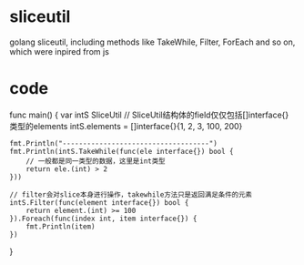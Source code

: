 # sliceutil
golang sliceutil, including methods like TakeWhile, Filter, ForEach and so on, which were inpired from js



# code
func main() {
	var intS SliceUtil
	// SliceUtil结构体的field仅仅包括[]interface{}类型的elements
	intS.elements = []interface{}{1, 2, 3, 100, 200}

	fmt.Println("------------------------------------")
	fmt.Println(intS.TakeWhile(func(ele interface{}) bool {
		// 一般都是同一类型的数据，这里是int类型
		return ele.(int) > 2
	}))

	// filter会对slice本身进行操作，takewhile方法只是返回满足条件的元素
	intS.Filter(func(element interface{}) bool {
		return element.(int) >= 100
	}).Foreach(func(index int, item interface{}) {
		fmt.Println(item)
	})

}
